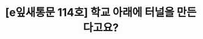 ---
href: 'https://stib.ee/Frf1#new_tab'
title: '[e잎새통문 114호] 학교 아래에 터널을 만든다고요?'
img: '/_assets/114.jpg'
---